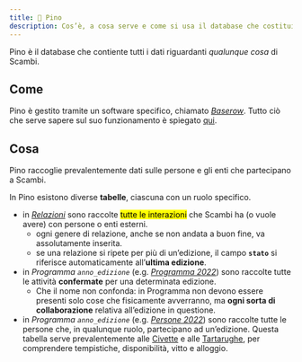 ```yaml
---
title: 🌲 Pino
description: Cos’è, a cosa serve e come si usa il database che costituisce la spina dorsale di Scambi
---
```

Pino è il database che contiente tutti i dati riguardanti _qualunque cosa_ di Scambi.

## Come

Pino è gestito tramite un software specifico, chiamato [_Baserow_](baserow.md). Tutto ciò che serve sapere sul suo funzionamento è spiegato [qui](baserow.md).

## Cosa

Pino raccoglie prevalentemente dati sulle persone e gli enti che partecipano a Scambi.

In Pino esistono diverse **tabelle**, ciascuna con un ruolo specifico.

* in [_Relazioni_](https://baserow.io/database/22288/table/58822) sono raccolte <mark>tutte le interazioni</mark> che Scambi ha (o vuole avere) con persone o enti esterni.
	* ogni genere di relazione, anche se non andata a buon fine, va assolutamente inserita.
	* se una relazione si ripete per più di un’edizione, il campo **`stato`** si riferisce automaticamente all’**ultima edizione**.
* in _Programma `anno_edizione`_ (e.g. [_Programma 2022_](https://baserow.io/database/22288/table/58806)) sono raccolte tutte le attività **confermate** per una determinata edizione.
	* Che il nome non confonda: in Programma non devono essere presenti solo cose che fisicamente avverranno, ma **ogni sorta di collaborazione** relativa all’edizione in questione.
* in _Programma `anno_edizione`_ (e.g. [_Persone 2022_](https://baserow.io/database/22288/table/61708)) sono raccolte tutte le persone che, in qualunque ruolo, partecipano ad un’edizione. Questa tabella serve prevalentemente alle [Civette](../staff/teams/#civette) e alle [Tartarughe](../staff/teams/#civette), per comprendere tempistiche, disponibilità, vitto e alloggio.
